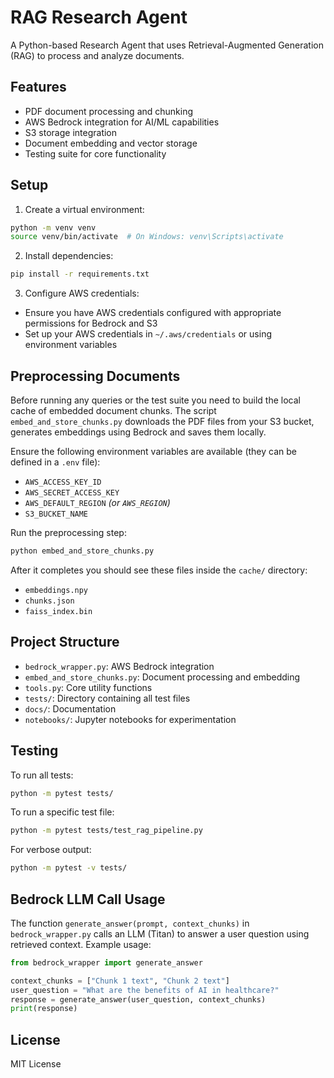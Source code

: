 # RAG Research Agent

A Python-based Research Agent that uses Retrieval-Augmented Generation (RAG) to process and analyze documents.

## Features

- PDF document processing and chunking
- AWS Bedrock integration for AI/ML capabilities
- S3 storage integration
- Document embedding and vector storage
- Testing suite for core functionality

## Setup

1. Create a virtual environment:
```bash
python -m venv venv
source venv/bin/activate  # On Windows: venv\Scripts\activate
```

2. Install dependencies:
```bash
pip install -r requirements.txt
```

3. Configure AWS credentials:
- Ensure you have AWS credentials configured with appropriate permissions for Bedrock and S3
- Set up your AWS credentials in `~/.aws/credentials` or using environment variables

## Preprocessing Documents

Before running any queries or the test suite you need to build the local cache
of embedded document chunks. The script `embed_and_store_chunks.py` downloads
the PDF files from your S3 bucket, generates embeddings using Bedrock and saves
them locally.

Ensure the following environment variables are available (they can be defined
in a `.env` file):

- `AWS_ACCESS_KEY_ID`
- `AWS_SECRET_ACCESS_KEY`
- `AWS_DEFAULT_REGION` *(or `AWS_REGION`)*
- `S3_BUCKET_NAME`

Run the preprocessing step:

```bash
python embed_and_store_chunks.py
```

After it completes you should see these files inside the `cache/` directory:

- `embeddings.npy`
- `chunks.json`
- `faiss_index.bin`

## Project Structure

- `bedrock_wrapper.py`: AWS Bedrock integration
- `embed_and_store_chunks.py`: Document processing and embedding
- `tools.py`: Core utility functions
- `tests/`: Directory containing all test files
- `docs/`: Documentation
- `notebooks/`: Jupyter notebooks for experimentation

## Testing

To run all tests:
```bash
python -m pytest tests/
```

To run a specific test file:
```bash
python -m pytest tests/test_rag_pipeline.py
```

For verbose output:
```bash
python -m pytest -v tests/
```

## Bedrock LLM Call Usage

The function `generate_answer(prompt, context_chunks)` in `bedrock_wrapper.py` calls an LLM (Titan) to answer a user question using retrieved context. Example usage:

```python
from bedrock_wrapper import generate_answer

context_chunks = ["Chunk 1 text", "Chunk 2 text"]
user_question = "What are the benefits of AI in healthcare?"
response = generate_answer(user_question, context_chunks)
print(response)
```

## License

MIT License 